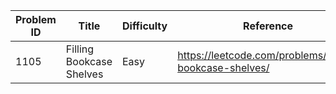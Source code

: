 | Problem ID | Title | Difficulty | Reference
| --- | --- | --- | ---
| 1105 | Filling Bookcase Shelves | Easy | https://leetcode.com/problems/filling-bookcase-shelves/

